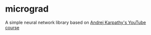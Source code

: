 # micrograd
A simple neural network library based on [Andrej Karpathy's YouTube course](https://www.youtube.com/playlist?list=PLAqhIrjkxbuWI23v9cThsA9GvCAUhRvKZ)
